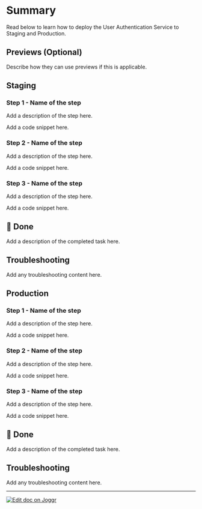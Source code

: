 <!--@@joggrdoc@@-->
<!-- @joggr:version(v2):end -->
<!-- @joggr:warning:start -->
<!-- 
  _   _   _    __        __     _      ____    _   _   ___   _   _    ____     _   _   _ 
 | | | | | |   \ \      / /    / \    |  _ \  | \ | | |_ _| | \ | |  / ___|   | | | | | |
 | | | | | |    \ \ /\ / /    / _ \   | |_) | |  \| |  | |  |  \| | | |  _    | | | | | |
 |_| |_| |_|     \ V  V /    / ___ \  |  _ <  | |\  |  | |  | |\  | | |_| |   |_| |_| |_|
 (_) (_) (_)      \_/\_/    /_/   \_\ |_| \_\ |_| \_| |___| |_| \_|  \____|   (_) (_) (_)
                                                              
This document is managed by Joggr. Editing this document could break Joggr's core features, i.e. our 
ability to auto-maintain this document. Please use the Joggr editor to edit this document 
(link at bottom of the page).
-->
<!-- @joggr:warning:end -->
# Summary

Read below to learn how to deploy the User Authentication Service to Staging and Production.

## Previews (Optional)

Describe how they can use previews if this is applicable.

## Staging

### Step 1 - Name of the step

Add a description of the step here.

Add a code snippet here.

### Step 2 - Name of the step

Add a description of the step here.

Add a code snippet here.

### Step 3 - Name of the step

Add a description of the step here.

Add a code snippet here.

## 🎉 Done

Add a description of the completed task here.

## Troubleshooting

Add any troubleshooting content here.

## Production

### Step 1 - Name of the step

Add a description of the step here.

Add a code snippet here.

### Step 2 - Name of the step

Add a description of the step here.

Add a code snippet here.

### Step 3 - Name of the step

Add a description of the step here.

Add a code snippet here.

## 🎉 Done

Add a description of the completed task here.

## Troubleshooting

Add any troubleshooting content here.

<!-- @joggr:editLink(7d67107f-7a86-4af3-8320-472fc3bcff22):start -->
---
<a href="https://app.joggr.io/app/documents/7d67107f-7a86-4af3-8320-472fc3bcff22/edit">
  <img src="https://cdn.joggr.io/assets/static/badges/joggr-document-edit.svg?did=7d67107f-7a86-4af3-8320-472fc3bcff22" alt="Edit doc on Joggr" />
</a>
<!-- @joggr:editLink(7d67107f-7a86-4af3-8320-472fc3bcff22):end -->
